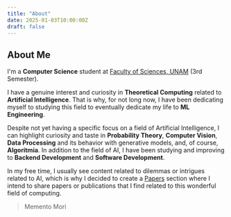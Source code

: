 ```yaml
---
title: "About"
date: 2025-01-03T10:00:00Z
draft: false
---
```


## About Me

I'm a **Computer Science** student at [Faculty of Sciences, UNAM](https://es.wikipedia.org/wiki/Facultad_de_Ciencias_(Universidad_Nacional_Aut%C3%B3noma_de_M%C3%A9xico)) (3rd Semester).

I have a genuine interest and curiosity in **Theoretical Computing** related to **Artificial Intelligence**.  That is why, for not long now, I have been dedicating myself to studying this field to eventually dedicate my life to **ML Engineering**.

Despite not yet having a specific focus on a field of Artificial Intelligence, I can highlight curiosity and taste in **Probability Theory**, **Computer Vision**, **Data Processing** and its behavior with generative models, and, of course, **Algoritmia**. In addition to the field of AI, I have been studying and improving to **Backend Development** and **Software Development**.

In my free time, I usually see content related to dilemmas or intrigues related to AI, which is why I decided to create a [Papers](../papers/) section where I intend to share papers or publications that I find related to this wonderful field of computing.

> Memento Mori



